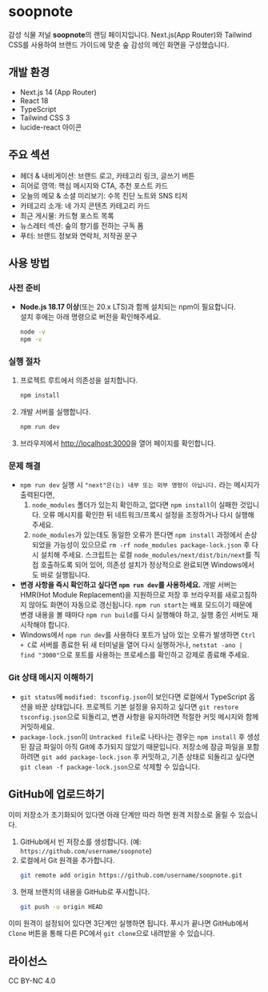 # soopnote

감성 식물 저널 **soopnote**의 랜딩 페이지입니다. Next.js(App Router)와 Tailwind CSS를 사용하여 브랜드 가이드에 맞춘 숲 감성의 메인 화면을 구성했습니다.

## 개발 환경

- Next.js 14 (App Router)
- React 18
- TypeScript
- Tailwind CSS 3
- lucide-react 아이콘

## 주요 섹션

- 헤더 & 내비게이션: 브랜드 로고, 카테고리 링크, 글쓰기 버튼
- 히어로 영역: 핵심 메시지와 CTA, 추천 포스트 카드
- 오늘의 메모 & 소셜 미리보기: 수목 진단 노트와 SNS 티저
- 카테고리 소개: 네 가지 콘텐츠 카테고리 카드
- 최근 게시물: 카드형 포스트 목록
- 뉴스레터 섹션: 숲의 향기를 전하는 구독 폼
- 푸터: 브랜드 정보와 연락처, 저작권 문구

## 사용 방법

### 사전 준비

- **Node.js 18.17 이상**(또는 20.x LTS)과 함께 설치되는 npm이 필요합니다.  
  설치 후에는 아래 명령으로 버전을 확인해주세요.
  ```bash
  node -v
  npm -v
  ```

### 실행 절차

1. 프로젝트 루트에서 의존성을 설치합니다.
   ```bash
   npm install
   ```
2. 개발 서버를 실행합니다.
   ```bash
   npm run dev
   ```
3. 브라우저에서 [http://localhost:3000](http://localhost:3000)을 열어 페이지를 확인합니다.

### 문제 해결

- `npm run dev` 실행 시 `"next"은(는) 내부 또는 외부 명령이 아닙니다.` 라는 메시지가 출력된다면,
  1) `node_modules` 폴더가 있는지 확인하고, 없다면 `npm install`이 실패한 것입니다. 오류 메시지를 확인한 뒤 네트워크/프록시 설정을 조정하거나 다시 실행해주세요.
  2) `node_modules`가 있는데도 동일한 오류가 뜬다면 `npm install` 과정에서 손상되었을 가능성이 있으므로 `rm -rf node_modules package-lock.json` 후 다시 설치해 주세요.
  스크립트는 로컬 `node_modules/next/dist/bin/next`를 직접 호출하도록 되어 있어, 의존성 설치가 정상적으로 완료되면 Windows에서도 바로 실행됩니다.
- **변경 사항을 즉시 확인하고 싶다면 `npm run dev`를 사용하세요.** 개발 서버는 HMR(Hot Module Replacement)을 지원하므로 저장 후 브라우저를 새로고침하지 않아도 화면이 자동으로 갱신됩니다. `npm run start`는 배포 모드이기 때문에 변경 내용을 볼 때마다 `npm run build`를 다시 실행해야 하고, 실행 중인 서버도 재시작해야 합니다.
- Windows에서 `npm run dev`를 사용하다 포트가 남아 있는 오류가 발생하면 `Ctrl + C`로 서버를 종료한 뒤 새 터미널을 열어 다시 실행하거나, `netstat -ano | find "3000"`으로 포트를 사용하는 프로세스를 확인하고 강제로 종료해 주세요.

### Git 상태 메시지 이해하기

- `git status`에 `modified: tsconfig.json`이 보인다면 로컬에서 TypeScript 옵션을 바꾼 상태입니다. 프로젝트 기본 설정을 유지하고 싶다면 `git restore tsconfig.json`으로 되돌리고, 변경 사항을 유지하려면 적절한 커밋 메시지와 함께 커밋하세요.
- `package-lock.json`이 `Untracked file`로 나타나는 경우는 `npm install` 후 생성된 잠금 파일이 아직 Git에 추가되지 않았기 때문입니다. 저장소에 잠금 파일을 포함하려면 `git add package-lock.json` 후 커밋하고, 기존 상태로 되돌리고 싶다면 `git clean -f package-lock.json`으로 삭제할 수 있습니다.

## GitHub에 업로드하기

이미 저장소가 초기화되어 있다면 아래 단계만 따라 하면 원격 저장소로 올릴 수 있습니다.

1. GitHub에서 빈 저장소를 생성합니다. (예: `https://github.com/username/soopnote`)
2. 로컬에서 Git 원격을 추가합니다.
   ```bash
   git remote add origin https://github.com/username/soopnote.git
   ```
3. 현재 브랜치의 내용을 GitHub로 푸시합니다.
   ```bash
   git push -u origin HEAD
   ```

이미 원격이 설정되어 있다면 3단계만 실행하면 됩니다. 푸시가 끝나면 GitHub에서 `Clone` 버튼을 통해 다른 PC에서 `git clone`으로 내려받을 수 있습니다.

## 라이선스

CC BY-NC 4.0
